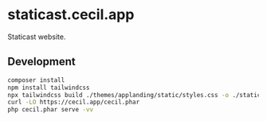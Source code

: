 # staticast.cecil.app

Staticast website.

## Development

```bash
composer install
npm install tailwindcss
npx tailwindcss build ./themes/applanding/static/styles.css -o ./static/css/styles.css
curl -LO https://cecil.app/cecil.phar
php cecil.phar serve -vv
```
